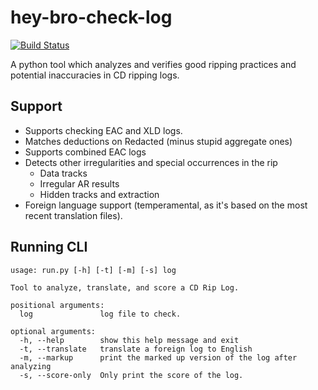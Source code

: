 # hey-bro-check-log

[![Build Status](https://travis-ci.org/ligh7s/hey-bro-check-log.svg?branch=master)](https://travis-ci.org/ligh7s/hey-bro-check-log)

A python tool which analyzes and verifies good ripping practices and potential inaccuracies
in CD ripping logs.

## Support

* Supports checking EAC and XLD logs.
* Matches deductions on Redacted (minus stupid aggregate ones)
* Supports combined EAC logs
* Detects other irregularities and special occurrences in the rip
  * Data tracks
  * Irregular AR results
  * Hidden tracks and extraction
* Foreign language support (temperamental, as it's based on the most recent translation files).

## Running CLI

    usage: run.py [-h] [-t] [-m] [-s] log

    Tool to analyze, translate, and score a CD Rip Log.

    positional arguments:
      log               log file to check.

    optional arguments:
      -h, --help        show this help message and exit
      -t, --translate   translate a foreign log to English
      -m, --markup      print the marked up version of the log after analyzing
      -s, --score-only  Only print the score of the log.
